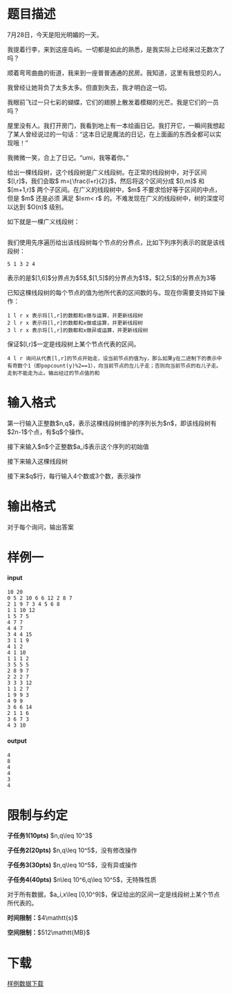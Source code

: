 # 题目描述

<p>7月28日，今天是阳光明媚的一天。</p>
<p>我提着行李，来到这座岛屿。一切都是如此的熟悉，是我实际上已经来过无数次了吗？</p>
<p>顺着弯弯曲曲的街道，我来到一座普普通通的民房。我知道，这里有我想见的人。</p>
<p>我曾经让她背负了太多太多。但直到失去，我才明白这一切。</p>
<p>我眼前飞过一只七彩的蝴蝶，它们的翅膀上散发着模糊的光芒。我是它们的一员吗？</p>
<p>屋里没有人。我打开房门，我看到地上有一本绘画日记。我打开它，一瞬间我想起了某人曾经说过的一句话：“这本日记是魔法的日记，在上面画的东西全都可以实现哦！”</p>
<p>我微微一笑，合上了日记。“umi，我等着你。”</p>
<p>给出一棵线段树，这个线段树是广义线段树。在正常的线段树中，对于区间$[l,r]$，我们会取$ m=⌊\frac{l+r}{2}⌋$，然后将这个区间分成 $[l,m]$ 和 $[m+1,r]$ 两个子区间。在广义的线段树中，$m$ 不要求恰好等于区间的中点，但是 $m$ 还是必须 满足 $l≤m&lt; r$ 的。不难发现在广义的线段树中，树的深度可以达到 $O(n)$ 级别。</p>
<p>如下就是一棵广义线段树：</p>
<p><img src="/source/uoj/431/img/aHR0cDovL2ppcnV5aTkxMDM4NzcxNC5pcy1wcm9ncmFtbWVyLmNvbS91c2VyX2ZpbGVzL2ppcnV5aTkxMDM4NzcxNC9JbWFnZS9RUSVFNiU4OCVBQSVFNSU5QiVCRTIwMTYwNzE1MDE0NTE3XzIwMTYwNzE1MDE0ODM2LnBuZw==.png" alt=""/></p>
<p>我们使用先序遍历给出该线段树每个节点的分界点，比如下列序列表示的就是该线段树：</p>
<pre><code>5 1 3 2 4</code></pre>
<p>表示的是$[1,6]$分界点为$5$,$[1,5]$的分界点为$1$，$[2,5]$的分界点为3等</p>
<p>已知这棵线段树的每个节点的值为他所代表的区间数的与。现在你需要支持如下操作：</p>
<pre><code>1 l r x 表示将[l,r]的数都和x做与运算，并更新线段树
2 l r x 表示将[l,r]的数都和x做或运算，并更新线段树
3 l r x 表示将[l,r]的数都和x做异或运算，并更新线段树</code></pre>
<p>保证$[l,r]$一定是线段树上某个节点代表的区间。</p>
<pre><code>4 l r 询问从代表[l,r]的节点开始走，设当前节点的值为y，那么如果y在二进制下的表示中有奇数个1（即popcount(y)%2==1），向当前节点的左儿子走；否则向当前节点的右儿子走。走到不能走为止。输出经过的节点值的和</code></pre>

# 输入格式


<p>第一行输入正整数$n,q$，表示这棵线段树维护的序列长为$n$，即该线段树有$2n-1$个点，有$q$个操作。</p>
<p>接下来输入$n$个正整数$a_i$表示这个序列的初始值</p>
<p>接下来输入这棵线段树</p>
<p>接下来$q$行，每行输入4个数或3个数，表示操作</p>

# 输出格式


<p>对于每个询问，输出答案</p>

# 样例一


<h4>input</h4>
<pre><code>10 20
0 5 2 10 6 6 12 2 8 7
2 1 9 7 3 4 5 6 8
1 1 10 12
1 5 7 5
4 7 7
4 4 7
3 4 4 15
3 1 1 9
4 1 2
4 1 10
1 1 1 2
3 5 5 5
2 8 9 7
2 2 2 7
3 3 3 12
1 1 2 7
1 9 9 3
4 9 9
3 6 6 14
2 1 1 6
3 6 7 3
4 3 10</code></pre>
<h4>output</h4>
<pre><code>4
8
4
4
3
4</code></pre>

# 限制与约定


<p><strong>子任务1(10pts)</strong> $n,q\leq 10^3$</p>
<p><strong>子任务2(20pts)</strong> $n,q\leq 10^5$，没有修改操作</p>
<p><strong>子任务3(30pts)</strong> $n,q\leq 10^5$，没有异或操作</p>
<p><strong>子任务4(40pts)</strong> $n\leq 10^6,q\leq 10^5$，无特殊性质</p>
<p>对于所有数据，$a_i,x\leq [0,10^9]$，保证给出的区间一定是线段树上某个节点所代表的。</p>
<p><strong>时间限制：</strong>$4\mathtt{s}$</p>
<p><strong>空间限制：</strong>$512\mathtt{MB}$</p>

# 下载


<p><a href="/download.php?type=problem&amp;id=431">样例数据下载</a></p>

